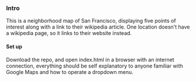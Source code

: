 ### Intro
This is a neighborhood map of San Francisco, displaying five points of interest along with
a link to their wikipedia article. One location doesn't have a wikipedia page, so it links
to their website instead.

#### Set up
Download the repo, and open index.html in a browser with an internet connection, everything
should be self explanatory to anyone familiar with Google Maps and how to operate a dropdown
menu.
